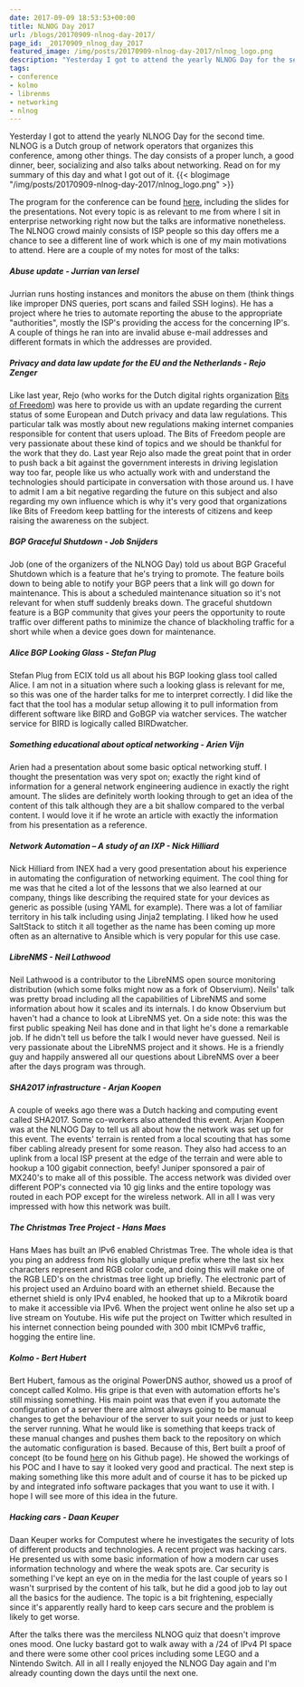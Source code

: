 ```yaml
---
date: 2017-09-09 18:53:53+00:00
title: NLNOG Day 2017
url: /blogs/20170909-nlnog-day-2017/
page_id: _20170909_nlnog_day_2017
featured_image: /img/posts/20170909-nlnog-day-2017/nlnog_logo.png
description: "Yesterday I got to attend the yearly NLNOG Day for the second time. NLNOG is a Dutch group of network operators that organizes this conference."
tags:
- conference
- kolmo
- librenms
- networking
- nlnog
---
```


Yesterday I got to attend the yearly NLNOG Day for the second time. NLNOG is a Dutch group of network operators that organizes this conference, among other things. The day consists of a proper lunch, a good dinner, beer, socializing and also talks about networking. Read on for my summary of this day and what I got out of it.
{{< blogimage "/img/posts/20170909-nlnog-day-2017/nlnog_logo.png" >}}
<!--more-->
The program for the conference can be found [here](https://nlnog.net/nlnog-day-2017/), including the slides for the presentations. Not every topic is as relevant to me from where I sit in enterprise networking right now but the talks are informative nonetheless. The NLNOG crowd mainly consists of ISP people so this day offers me a chance to see a different line of work which is one of my main motivations to attend. Here are a couple of my notes for most of the talks:

##### Abuse update - Jurrian van Iersel
Jurrian runs hosting instances and monitors the abuse on them (think things like improper DNS queries, port scans and failed SSH logins). He has a project where he tries to automate reporting the abuse to the appropriate "authorities", mostly the ISP's providing the access for the concerning IP's. A couple of things he ran into are invalid abuse e-mail addresses and different formats in which the addresses are provided.

##### Privacy and data law update for the EU and the Netherlands - Rejo Zenger
Like last year, Rejo (who works for the Dutch digital rights organization [Bits of Freedom](https://www.bof.nl/)) was here to provide us with an update regarding the current status of some European and Dutch privacy and data law regulations. This particular talk was mostly about new regulations making internet companies responsible for content that users upload. The Bits of Freedom people are very passionate about these kind of topics and we should be thankful for the work that they do. Last year Rejo also made the great point that in order to push back a bit against the government interests in driving legislation way too far, people like us who actually work with and understand the technologies should participate in conversation with those around us. I have to admit I am a bit negative regarding the future on this subject and also regarding my own influence which is why it's very good that organizations like Bits of Freedom keep battling for the interests of citizens and keep raising the awareness on the subject.

##### BGP Graceful Shutdown - Job Snijders
Job (one of the organizers of the NLNOG Day) told us about BGP Graceful Shutdown which is a feature that he's trying to promote. The feature boils down to being able to notify your BGP peers that a link will go down for maintenance. This is about a scheduled maintenance situation so it's not relevant for when stuff suddenly breaks down. The graceful shutdown feature is a BGP community that gives your peers the opportunity to route traffic over different paths to minimize the chance of blackholing traffic for a short while when a device goes down for maintenance.

##### Alice BGP Looking Glass - Stefan Plug
Stefan Plug from ECIX told us all about his BGP looking glass tool called Alice. I am not in a situation where such a looking glass is relevant for me, so this was one of the harder talks for me to interpret correctly. I did like the fact that the tool has a modular setup allowing it to pull information from different software like BIRD and GoBGP via watcher services. The watcher service for BIRD is logically called BIRDwatcher.

##### Something educational about optical networking - Arien Vijn
Arien had a presentation about some basic optical networking stuff. I thought the presentation was very spot on; exactly the right kind of information for a general network engineering audience in exactly the right amount. The slides are definitely worth looking through to get an idea of the content of this talk although they are a bit shallow compared to the verbal content. I would love it if he wrote an article with exactly the information from his presentation as a reference.

##### Network Automation – A study of an IXP - Nick Hilliard
Nick Hilliard from INEX had a very good presentation about his experience in automating the configuration of networking equiment. The cool thing for me was that he cited a lot of the lessons that we also learned at our company, things like describing the required state for your devices as generic as possible (using YAML for example). There was a lot of familiar territory in his talk including using Jinja2 templating. I liked how he used SaltStack to stitch it all together as the name has been coming up more often as an alternative to Ansible which is very popular for this use case.

##### LibreNMS - Neil Lathwood
Neil Lathwood is a contributor to the LibreNMS open source monitoring distribution (which some folks might now as a fork of Observium). Neils' talk was pretty broad including all the capabilities of LibreNMS and some information about how it scales and its internals. I do know Observium but haven't had a chance to look at LibreNMS yet. On a side note: this was the first public speaking Neil has done and in that light he's done a remarkable job. If he didn't tell us before the talk I would never have guessed. Neil is very passionate about the LibreNMS project and it shows. He is a friendly guy and happily answered all our questions about LibreNMS over a beer after the days program was through.

##### SHA2017 infrastructure - Arjan Koopen
A couple of weeks ago there was a Dutch hacking and computing event called SHA2017. Some co-workers also attended this event. Arjan Koopen was at the NLNOG Day to tell us all about how the network was set up for this event. The events' terrain is rented from a local scouting that has some fiber cabling already present for some reason. They also had access to an uplink from a local ISP present at the edge of the terrain and were able to hookup a 100 gigabit connection, beefy! Juniper sponsored a pair of MX240's to make all of this possible. The access network was divided over different POP's connected via 10 gig links and the entire topology was routed in each POP except for the wireless network. All in all I was very impressed with how this network was built.

##### The Christmas Tree Project - Hans Maes
Hans Maes has built an IPv6 enabled Christmas Tree. The whole idea is that you ping an address from his globally unique prefix where the last six hex characters represent and RGB color code, and doing this will make one of the RGB LED's on the christmas tree light up briefly. The electronic part of his project used an Arduino board with an ethernet shield. Because the ethernet shield is only IPv4 enabled, he hooked that up to a Mikrotik board to make it accessible via IPv6. When the project went online he also set up a live stream on Youtube. His wife put the project on Twitter which resulted in his internet connection being pounded with 300 mbit ICMPv6 traffic, hogging the entire line.

##### Kolmo - Bert Hubert
Bert Hubert, famous as the original PowerDNS author, showed us a proof of concept called Kolmo. His gripe is that even with automation efforts he's still missing something. His main point was that even if you automate the configuration of a server there are almost always going to be manual changes to get the behaviour of the server to suit your needs or just to keep the server running. What he would like is something that keeps track of these manual changes and pushes them back to the repository on which the automatic configuration is based. Because of this, Bert built a proof of concept (to be found [here](https://github.com/ahupowerdns/kolmo) on his Github page). He showed the workings of his POC and I have to say it looked very good and practical. The next step is making something like this more adult and of course it has to be picked up by and integrated info software packages that you want to use it with. I hope I will see more of this idea in the future.

##### Hacking cars - Daan Keuper
Daan Keuper works for Computest where he investigates the security of lots of different products and technologies. A recent project was hacking cars. He presented us with some basic information of how a modern car uses information technology and where the weak spots are. Car security is something I've kept an eye on in the media for the last couple of years so I wasn't surprised by the content of his talk, but he did a good job to lay out all the basics for the audience. The topic is a bit frightening, especially since it's apparently really hard to keep cars secure and the problem is likely to get worse.

After the talks there was the merciless NLNOG quiz that doesn't improve ones mood. One lucky bastard got to walk away with a /24 of IPv4 PI space and there were some other cool prices including some LEGO and a Nintendo Switch. All in all I really enjoyed the NLNOG Day again and I'm already counting down the days until the next one.
